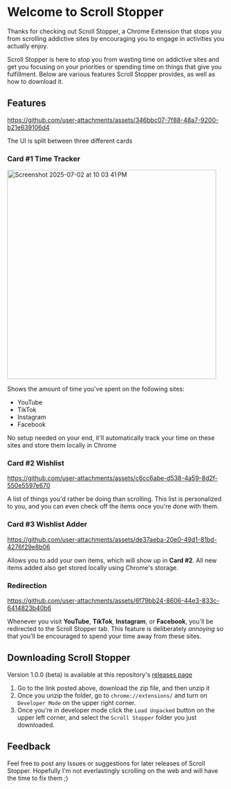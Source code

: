# Welcome to Scroll Stopper

Thanks for checking out Scroll Stopper, a Chrome Extension that stops you from scrolling addictive sites by encouraging you to engage in activities you actually enjoy.

Scroll Stopper is here to stop you from wasting time on addictive sites and get you focusing on your priorities or spending time on things that give you fulfillment. Below are various features Scroll Stopper provides, as well as how to download it.



## Features

https://github.com/user-attachments/assets/346bbc07-7f88-48a7-9200-b21e639106d4

The UI is split between three different cards

### Card #1 Time Tracker

<img width="483" alt="Screenshot 2025-07-02 at 10 03 41 PM" src="https://github.com/user-attachments/assets/e0d1d421-6ba7-4053-97a3-9e1833a29c07" />

Shows the amount of time you've spent on the following sites:
* YouTube
* TikTok
* Instagram
* Facebook 
<p>No setup needed on your end, it'll automatically track your time on these sites and store them locally in Chrome</p>

### Card #2 Wishlist

https://github.com/user-attachments/assets/c6cc6abe-d538-4a59-8d2f-550e5597e670

A list of things you'd rather be doing than scrolling. This list is personalized to you, and you can even check off the items once you're done with them. 

### Card #3 Wishlist Adder

https://github.com/user-attachments/assets/de37aeba-20e0-49d1-81bd-4276f29e8b06

Allows you to add your own items, which will show up in **Card #2**. All new items added also get stored locally using Chrome's storage.

### Redirection 

https://github.com/user-attachments/assets/6f79bb24-8606-44e3-833c-6414823b40b6

Whenever you visit **YouTube**, **TikTok**, **Instagram**, or **Facebook**, you'll be redirected to the Scroll Stopper tab. This feature is deliberately *annoying* so that you'll be encouraged to spend your time away from these sites.

## Downloading Scroll Stopper

Version 1.0.0 (beta) is available at this repository's [releases page](https://github.com/saeephalke/ScrollStopper/releases)

1. Go to the link posted above, download the zip file, and then unzip it
2. Once you unzip the folder, go to `chrome://extensions/` and turn on `Developer Mode` on the upper right corner.
3. Once you're in developer mode click the `Load Unpacked` button on the upper left corner, and select the `Scroll Stopper` folder you just downloaded.

## Feedback

Feel free to post any Issues or suggestions for later releases of Scroll Stopper. Hopefully I'm not everlastingly scrolling on the web and will have the time to fix them ;) 
